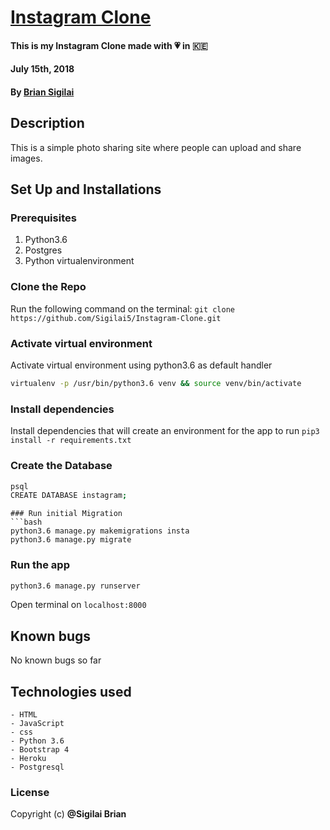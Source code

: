 # [Instagram Clone]()
#### This is my Instagram Clone made with :heartpulse: in :kenya:
#### July 15th, 2018
#### By **[Brian Sigilai](https://github.com/sigilai5)**

## Description
This is a simple photo sharing site where people can upload and share images.

## Set Up and Installations

### Prerequisites
1. Python3.6
2. Postgres
3. Python virtualenvironment
### Clone the Repo
Run the following command on the terminal:
`git clone https://github.com/Sigilai5/Instagram-Clone.git`

### Activate virtual environment
Activate virtual environment using python3.6 as default handler
```bash
virtualenv -p /usr/bin/python3.6 venv && source venv/bin/activate
```

### Install dependencies
Install dependencies that will create an environment for the app to run
`pip3 install -r requirements.txt`

### Create the Database
```bash
psql
CREATE DATABASE instagram;
```

```
### Run initial Migration
```bash
python3.6 manage.py makemigrations insta
python3.6 manage.py migrate
```

### Run the app
```bash
python3.6 manage.py runserver
```
Open terminal on `localhost:8000`

## Known bugs
No known bugs so far

## Technologies used
    - HTML
    - JavaScript
    - css
    - Python 3.6
    - Bootstrap 4
    - Heroku
    - Postgresql


### License
Copyright (c) **@Sigilai Brian**
